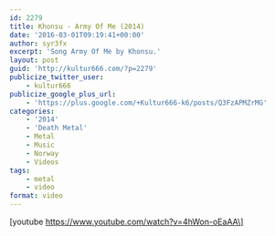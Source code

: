 ```yaml
---
id: 2279
title: Khonsu - Army Of Me (2014)
date: '2016-03-01T09:19:41+00:00'
author: syr3fx
excerpt: 'Song Army Of Me by Khonsu.'
layout: post
guid: 'http://kultur666.com/?p=2279'
publicize_twitter_user:
    - kultur666
publicize_google_plus_url:
    - 'https://plus.google.com/+Kultur666-k6/posts/Q3FzAPMZrMG'
categories:
    - '2014'
    - 'Death Metal'
    - Metal
    - Music
    - Norway
    - Videos
tags:
    - metal
    - video
format: video
---
```


\[youtube https://www.youtube.com/watch?v=4hWon-oEaAA\]